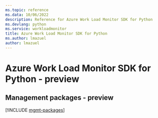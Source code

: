 ```yaml
---
ms.topic: reference
ms.data: 10/06/2022
description: Reference for Azure Work Load Monitor SDK for Python
ms.devlang: python
ms.service: workloadmonitor
title: Azure Work Load Monitor SDK for Python
ms.author: lmazuel
author: lmazuel
---
```

# Azure Work Load Monitor SDK for Python - preview

## Management packages - preview
[!INCLUDE [mgmt-packages](work-load-monitor-mgmt-index.md)]